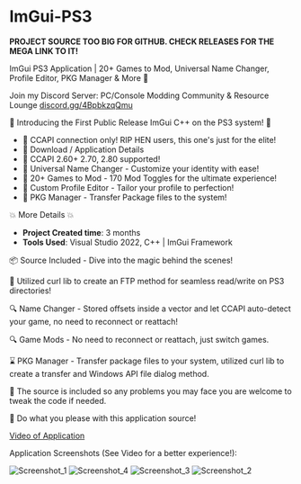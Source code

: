 # ImGui-PS3

**PROJECT SOURCE TOO BIG FOR GITHUB. CHECK RELEASES FOR THE MEGA LINK TO IT!**

ImGui PS3 Application | 20+ Games to Mod, Universal Name Changer, Profile Editor, PKG Manager & More 🚀

Join my Discord Server:
PC/Console Modding Community & Resource Lounge
[discord.gg/4BpbkzqQmu](https://discord.gg/4BpbkzqQmu)

🎉 Introducing the First Public Release ImGui C++ on the PS3 system! 🎉

- 🌟 CCAPI connection only! RIP HEN users, this one's just for the elite!
- 🌟 Download / Application Details
- 🌟 CCAPI 2.60+ 2.70, 2.80 supported! 
- 🌟 Universal Name Changer - Customize your identity with ease!
- 🌟 20+ Games to Mod - 170 Mod Toggles for the ultimate experience!
- 🌟 Custom Profile Editor - Tailor your profile to perfection!
- 🌟 PKG Manager - Transfer Package files to the system!

💥 More Details 💥

- **Project Created time**: 3 months
- **Tools Used**: Visual Studio 2022, C++ | ImGui Framework

📦 Source Included - Dive into the magic behind the scenes!

🔧 Utilized curl lib to create an FTP method for seamless read/write on PS3 directories!

🔍 Name Changer - Stored offsets inside a vector and let CCAPI auto-detect your game, no need to reconnect or reattach!

🔍 Game Mods - No need to reconnect or reattach, just switch games.

⌛ PKG Manager - Transfer package files to your system, utilized curl lib to create a transfer and Windows API file dialog method.

🚫 The source is included so any problems you may face you are welcome to tweak the code if needed.

🚫 Do what you please with this application source!

[Video of Application](https://www.youtube.com/watch?v=MUbti3eOI_0&ab_channel=wmp)

Application Screenshots (See Video for a better experience!):

![Screenshot_1](https://github.com/extortionate/ImGui-PS3/assets/131308027/4abc1898-5ef8-4def-b0f0-ce2369a15afa)
![Screenshot_4](https://github.com/extortionate/ImGui-PS3/assets/131308027/b725437d-5414-4e93-8a69-979055b08e0b)
![Screenshot_3](https://github.com/extortionate/ImGui-PS3/assets/131308027/8dfa4b1c-73ee-423d-80b7-9b6bf35b0c6d)
![Screenshot_2](https://github.com/extortionate/ImGui-PS3/assets/131308027/3c893905-ac36-46dd-b6c3-818a0fcf4787)
